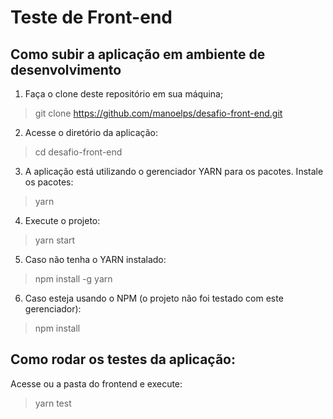 # Teste de Front-end

## Como subir a aplicação em ambiente de desenvolvimento

1. Faça o clone deste repositório em sua máquina;

> git clone https://github.com/manoelps/desafio-front-end.git

2. Acesse o diretório da aplicação:

> cd desafio-front-end

3. A aplicação está utilizando o gerenciador YARN para os pacotes. Instale os pacotes:

> yarn

4. Execute o projeto:

> yarn start

5. Caso não tenha o YARN instalado:

> npm install -g yarn

6. Caso esteja usando o NPM (o projeto não foi testado com este gerenciador):

> npm install

## Como rodar os testes da aplicação:

Acesse ou a pasta do frontend e execute:

> yarn test

<!-- # Desafio programação - para vaga desenvolvedor -->
